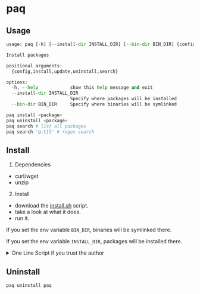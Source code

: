 # paq

## Usage

```python
usage: paq [-h] [--install-dir INSTALL_DIR] [--bin-dir BIN_DIR] {config,install,update,uninstall,search} ...

Install packages

positional arguments:
  {config,install,update,uninstall,search}

options:
  -h, --help            show this help message and exit
  --install-dir INSTALL_DIR
                        Specify where packages will be installed
  --bin-dir BIN_DIR     Specify where binaries will be symlinked
```

```bash
paq install <package>
paq uninstall <package>
paq search # list all packages
paq search 'p.t|l' # regex search
```

## Install

1. Dependencies

  - curl/wget
  - unzip

2. Install

  - download the [install.sh](https://raw.githubusercontent.com/Saverio976/paq/main/install.sh) script.
  - take a look at what it does.
  - run it.

  If you set the env variable `BIN_DIR`, binaries will be symlinked there.

  If you set the env variable `INSTALL_DIR`, packages will be installed there.

<details>
  <summary>One Line Script if you trust the author</summary>

```bash
curl -fsSL https://raw.githubusercontent.com/Saverio976/paq/main/install.sh | \
  BIN_DIR="$HOME/.local/bin" bash
```

</details>

## Uninstall

```
paq uninstall paq
```
